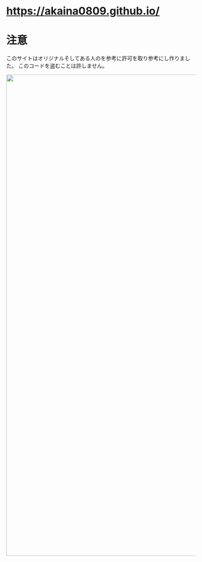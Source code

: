 # https://akaina0809.github.io/
# 注意
このサイトはオリジナルそしてある人のを参考に許可を取り参考にし作りました。
このコードを盗むことは許しません。

<p align="center">
    <img width="1280" src"./icon.png" alt="title">
</p>
